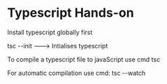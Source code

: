 # Typescript Hands-on

Install typescript globally first

tsc --init ---> Intialises typescript

To compile a typescript file to javaScript use cmd tsc <filename>

For automatic compilation use cmd: tsc --watch